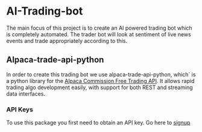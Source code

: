 # AI-Trading-bot
The main focus of this project is to create an AI powered trading bot which is completely automated. The trader bot will look at sentiment of live news events and trade appropriately according to this.

## Alpaca-trade-api-python

In order to create this trading bot we use alpaca-trade-api-python, which` is a python library for the [Alpaca Commission Free Trading API](https://alpaca.markets).
It allows rapid trading algo development easily, with support for
both REST and streaming data interfaces. 
### API Keys
To use this package you first need to obtain an API key. Go here to [signup](https://app.alpaca.markets/signup)